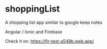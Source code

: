 # shoppingList
A shopping list app similar to google keep notes

Angular / Ionic and Firebase

Check it on:
https://fir-test-a548b.web.app/
